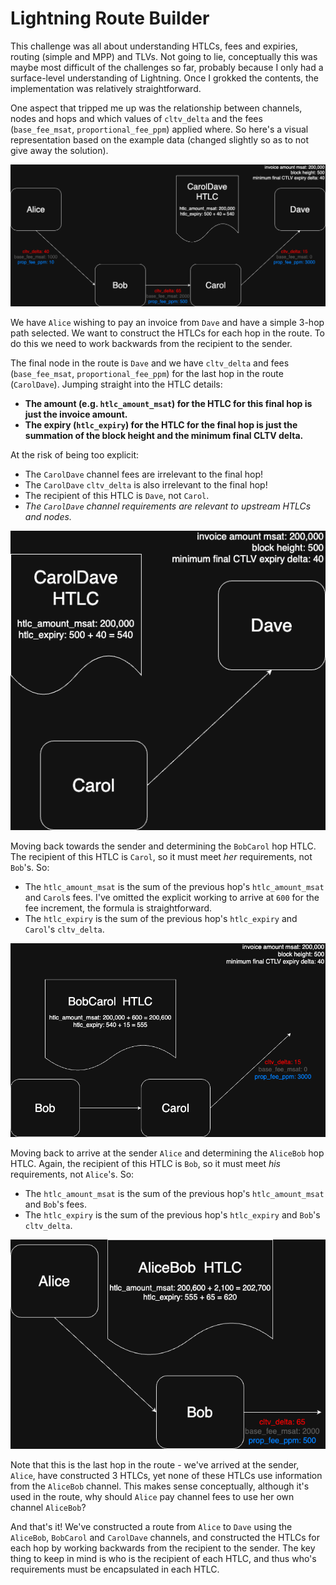 # Lightning Route Builder

This challenge was all about understanding HTLCs, fees and expiries, routing (simple and MPP) and TLVs. Not going to lie, conceptually this was maybe most difficult of the challenges so far, probably because I only had a surface-level understanding of Lightning. Once I grokked the contents, the implementation was relatively straightforward. 

One aspect that tripped me up was the relationship between channels, nodes and hops and which values of `cltv_delta` and the fees (`base_fee_msat`, `proportional_fee_ppm`) applied where. So here's a visual representation based on the example data (changed slightly so as to not give away the solution).

![lightning-routing-simple-0](./images/lightning-routing-simple-0.png)

We have `Alice` wishing to pay an invoice from `Dave` and have a simple 3-hop path selected. We want to construct the HTLCs for each hop in the route. To do this we need to work backwards from the recipient to the sender.

The final node in the route is `Dave` and we have `cltv_delta` and fees (`base_fee_msat`, `proportional_fee_ppm`) for the last hop in the route (`CarolDave`). Jumping straight into the HTLC details:
- **The amount (e.g. `htlc_amount_msat`) for the HTLC for this final hop is just the invoice amount.**
- **The expiry (`htlc_expiry`) for the HTLC for the final hop is just the summation of the block height and the minimum final CLTV delta.**

At the risk of being too explicit:
- The `CarolDave` channel fees are irrelevant to the final hop!
- The `CarolDave` `cltv_delta` is also irrelevant to the final hop!
- The recipient of this HTLC is `Dave`, not `Carol`.
- *The `CarolDave` channel requirements are relevant to upstream HTLCs and nodes.*

![lightning-routing-simple-1](./images/lightning-routing-simple-1.png)

Moving back towards the sender and determining the `BobCarol` hop HTLC. The recipient of this HTLC is `Carol`, so it must meet *her* requirements, not `Bob`'s. So:
- The `htlc_amount_msat` is the sum of the previous hop's `htlc_amount_msat` and `Carol`s fees. I've omitted the explicit working to arrive at `600` for the fee increment, the formula is straightforward.
- The `htlc_expiry` is the sum of the previous hop's `htlc_expiry` and `Carol`'s `cltv_delta`.

![lightning-routing-simple-2](./images/lightning-routing-simple-2.png)

Moving back to arrive at the sender `Alice` and determining the `AliceBob` hop HTLC. Again, the recipient of this HTLC is `Bob`, so it must meet *his* requirements, not `Alice`'s. So:
- The `htlc_amount_msat` is the sum of the previous hop's `htlc_amount_msat` and `Bob`'s fees.  
- The `htlc_expiry` is the sum of the previous hop's `htlc_expiry` and `Bob`'s `cltv_delta`.

![lightning-routing-simple-3](./images/lightning-routing-simple-3.png)

Note that this is the last hop in the route - we've arrived at the sender, `Alice`, have constructed 3 HTLCs, yet none of these HTLCs use information from the `AliceBob` channel. This makes sense conceptually, although it's used in the route, why should `Alice` pay channel fees to use her own channel `AliceBob`?

And that's it! We've constructed a route from `Alice` to `Dave` using the `AliceBob`, `BobCarol` and `CarolDave` channels, and constructed the HTLCs for each hop by working backwards from the recipient to the sender. The key thing to keep in mind is who is the recipient of each HTLC, and thus who's requirements must be encapsulated in each HTLC.
